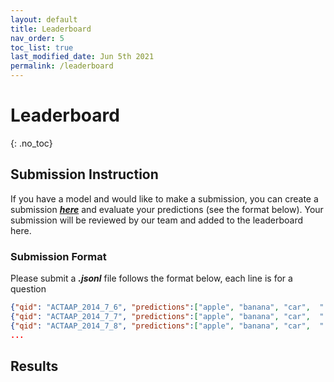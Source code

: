 ```yaml
---
layout: default
title: Leaderboard
nav_order: 5
toc_list: true
last_modified_date: Jun 5th 2021
permalink: /leaderboard
---
```


# Leaderboard
{: .no_toc}





## Submission Instruction
If you have a model and would like to make a submission, you can create a submission [***here***](https://opencsr-leaderboard.herokuapp.com) and evaluate your predictions (see the format below). 
Your submission will be reviewed by our team and added to the leaderboard here.

### Submission Format
Please submit a ***.jsonl*** file follows the format below, each line is for a question
```json
{"qid": "ACTAAP_2014_7_6", "predictions":["apple", "banana", "car",  "...."]}
{"qid": "ACTAAP_2014_7_7", "predictions":["apple", "banana", "car",  "...."]}
{"qid": "ACTAAP_2014_7_8", "predictions":["apple", "banana", "car",  "...."]}
...
```




## Results 
